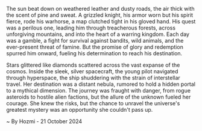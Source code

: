 
The sun beat down on weathered leather and dusty roads, the air thick with the scent of pine and sweat. A grizzled knight, his armor worn but his spirit fierce, rode his warhorse, a map clutched tight in his gloved hand. His quest was a perilous one, leading him through treacherous forests, across unforgiving mountains, and into the heart of a warring kingdom. Each day was a gamble, a fight for survival against bandits, wild animals, and the ever-present threat of famine. But the promise of glory and redemption spurred him onward, fueling his determination to reach his destination.

Stars glittered like diamonds scattered across the vast expanse of the cosmos. Inside the sleek, silver spacecraft, the young pilot navigated through hyperspace, the ship shuddering with the strain of interstellar travel. Her destination was a distant nebula, rumored to hold a hidden portal to a mythical dimension. The journey was fraught with danger, from rogue asteroids to hostile alien factions, but the allure of the unknown fueled her courage. She knew the risks, but the chance to unravel the universe's greatest mystery was an opportunity she couldn't pass up. 

~ By Hozmi - 21 October 2024
